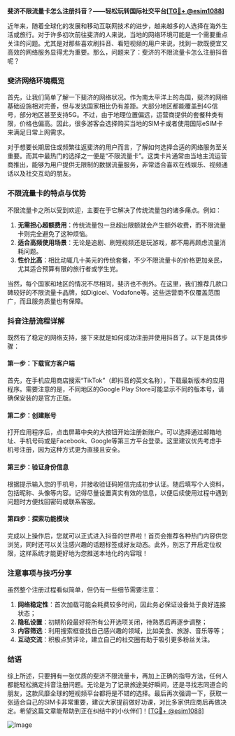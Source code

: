 **斐济不限流量卡怎么注册抖音？——轻松玩转国际社交平台[[TG💪+ @esim1088](https://t.me/s/esim1088)]**

近年来，随着全球化的发展和移动互联网技术的进步，越来越多的人选择在海外生活或旅行。对于许多初次前往斐济的人来说，当地的网络环境可能是一个需要重点关注的问题。尤其是对那些喜欢刷抖音、看短视频的用户来说，找到一款既便宜又高效的网络服务显得尤为重要。那么，问题来了：斐济的不限流量卡怎么注册抖音呢？

### 斐济网络环境概览

首先，让我们简单了解一下斐济的网络状况。作为南太平洋上的岛国，斐济的网络基础设施相对完善，但与发达国家相比仍有差距。大部分地区都能覆盖到4G信号，部分地区甚至支持5G。不过，由于地理位置偏远，运营商提供的套餐种类有限，价格也偏高。因此，很多游客会选择购买当地的SIM卡或者使用国际eSIM卡来满足日常上网需求。

对于想要长期居住或频繁往返斐济的用户而言，了解如何选择合适的网络服务至关重要。而其中最热门的选择之一便是“不限流量卡”。这类卡片通常由当地主流运营商推出，能够为用户提供无限制的数据流量服务，非常适合喜欢在线娱乐、视频通话以及社交互动的朋友。

### 不限流量卡的特点与优势

不限流量卡之所以受到欢迎，主要在于它解决了传统流量包的诸多痛点。例如：

1. **无需担心超额费用**：传统流量包一旦超出限额就会产生额外收费，而不限流量卡则完全避免了这种烦恼。
2. **适合高频使用场景**：无论是追剧、刷短视频还是玩游戏，都不用再顾虑流量消耗问题。
3. **性价比高**：相比动辄几十美元的传统套餐，不少不限流量卡的价格更加亲民，尤其适合预算有限的旅行者或学生党。

当然，每个国家和地区的情况不尽相同，斐济也不例外。在这里，我们推荐几款口碑较好的不限流量卡品牌，如Digicel、Vodafone等。这些运营商不仅覆盖范围广，而且服务质量也有保障。

### 抖音注册流程详解

既然有了稳定的网络支持，接下来就是如何成功注册并使用抖音了。以下是具体步骤：

#### 第一步：下载官方客户端
首先，在手机应用商店搜索“TikTok”（即抖音的英文名称），下载最新版本的应用程序。需要注意的是，不同地区的Google Play Store可能显示不同的版本号，请确保安装的是官方正版。

#### 第二步：创建账号
打开应用程序后，点击屏幕中央的大按钮开始注册新账户。可以选择通过邮箱地址、手机号码或是Facebook、Google等第三方平台登录。这里建议优先考虑手机号注册，因为这种方式更为直接且安全。

#### 第三步：验证身份信息
根据提示输入您的手机号，并接收验证码短信完成初步认证。随后填写个人资料，包括昵称、头像等内容。记得尽量设置真实有效的信息，以便后续使用过程中遇到问题时方便找回密码或联系客服。

#### 第四步：探索功能模块
完成以上操作后，您就可以正式进入抖音的世界啦！首页会推荐各种热门内容供您浏览，同时还可以关注感兴趣的话题标签或好友动态。此外，别忘了开启定位权限，这样系统才能更好地为您推送本地化的内容哦！

### 注意事项与技巧分享

虽然整个注册过程看似简单，但仍有一些细节需要注意：

1. **网络稳定性**：首次加载可能会耗费较多时间，因此务必保证设备处于良好连接状态；
2. **隐私设置**：初期阶段最好将所有公开选项关闭，待熟悉后再逐步调整；
3. **内容筛选**：利用搜索框查找自己感兴趣的领域，比如美食、旅游、音乐等等；
4. **互动交流**：积极点赞评论，建立自己的社交圈有助于吸引更多粉丝关注。

### 结语

综上所述，只要拥有一张优质的斐济不限流量卡，再加上正确的指导方法，任何人都能轻松搞定抖音注册问题。无论是为了记录旅途美好瞬间，还是寻找志同道合的朋友，这款风靡全球的短视频平台都将是不错的选择。最后再次强调一下，获取一张适合自己的SIM卡非常重要，建议大家提前做好功课，对比多家供应商后再做决定。希望这篇文章能帮助到正在纠结中的小伙伴们！[[TG💪+ @esim1088](https://t.me/s/esim1088)] 

![Image](https://i.postimg.cc/4NQfJmqS/Snipaste-2025-05-13-00-14-12.png)